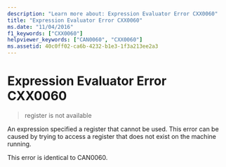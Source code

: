 ```yaml
---
description: "Learn more about: Expression Evaluator Error CXX0060"
title: "Expression Evaluator Error CXX0060"
ms.date: "11/04/2016"
f1_keywords: ["CXX0060"]
helpviewer_keywords: ["CAN0060", "CXX0060"]
ms.assetid: 40c0ff02-ca6b-4232-b1e3-1f3a213ee2a3
---
```

# Expression Evaluator Error CXX0060

> register is not available

An expression specified a register that cannot be used. This error can be caused by trying to access a register that does not exist on the machine running.

This error is identical to CAN0060.
